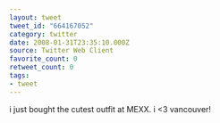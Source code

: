 ```yaml
---
layout: tweet
tweet_id: "664167052"
category: twitter
date: 2008-01-31T23:35:10.000Z
source: Twitter Web Client
favorite_count: 0
retweet_count: 0
tags:
- tweet
---
```


i just bought the cutest outfit at MEXX. i &lt;3 vancouver!
